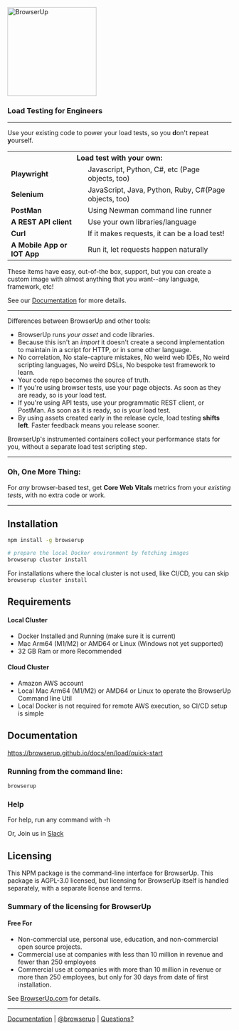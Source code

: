 <p/>

<div align="">
  <img src="https://browserup.com/wp-content/themes/browserup/images/logo-text-475x93.png" alt="BrowserUp" width="200px" />
</div>

<h3 align="">Load Testing for Engineers</h3>

----

Use your existing code to power your load tests, so you **d**on't **r**epeat **y**ourself.

<div align="center">
  <table class="center">
  <tr><th colspan="2">Load test with your own:</th></tr>
  <tr><td><b>Playwright</b> </td><td>Javascript, Python, C#, etc (Page objects, too)</td></tr>
  <tr><td><b>Selenium</b></td><td>JavaScript, Java, Python, Ruby, C#(Page objects, too)</td></tr>
  <tr><td><b>PostMan</b></td><td>Using Newman command line runner</td></tr>
  <tr><td><b>A REST API client</b></td><td>Use your own libraries/language</td></tr>
  <tr><td><b>Curl</b></td><td>If it makes requests, it can be a load test!</td></tr>
  <tr><td><b>A Mobile App or IOT App</b></td><td>Run it, let requests happen naturally</td></tr>
  </table>
</div>

These items have easy, out-of-the box, support, but you can create a custom image with
almost anything that you want--any language, framework, etc!

See our [Documentation](https://browserup.com/docs) for more details.

----

Differences between BrowserUp and other tools:

* BrowserUp runs _your_ *asset* and code libraries.
* Because this isn't an _import_ it doesn't create a second implementation to maintain in a script for HTTP, or in some other
  language.
* No correlation, No stale-capture mistakes, No weird web IDEs, No weird scripting languages,
  No weird DSLs, No bespoke test framework to learn.
* Your code repo becomes the source of truth.
* If you're using browser tests, use your page objects. As soon as they are ready, so is your load test.
* If you're using API tests, use your programmatic REST client, or PostMan. As soon as it is ready, so is your load test.
* By using assets created early in the release cycle, load testing **shifts left**. Faster feedback means you release sooner.

BrowserUp's instrumented containers collect your performance stats for you, without a separate load test scripting step.

----
### Oh, One More Thing:

For *any* browser-based test, get **Core Web Vitals** metrics from your *existing tests*, with no extra code or work.

----

## Installation
```bash
npm install -g browserup

# prepare the local Docker environment by fetching images
browserup cluster install 
```

For installations where the local cluster is not used, like CI/CD, you can skip `browserup cluster install`

## Requirements

#### Local Cluster
* Docker Installed and Running (make sure it is current)
* Mac Arm64 (M1/M2) or AMD64 or Linux (Windows not yet supported)
* 32 GB Ram or more Recommended
#### Cloud Cluster
* Amazon AWS account
* Local Mac Arm64 (M1/M2) or AMD64 or Linux to operate the BrowserUp Command line Util
* Local Docker is not required for remote AWS execution, so CI/CD setup is simple

## Documentation

https://browserup.github.io/docs/en/load/quick-start

### Running from the command line:

```bash
browserup
```

### Help

For help, run any command with -h

Or,  Join us in [Slack](https://join.slack.com/t/browserup-community/shared_invite/zt-1zddvbu5f-_wZtMuANHgFaz9YstEspLw)



## Licensing

This NPM package is the command-line interface for BrowserUp. This package is AGPL-3.0 licensed, but licensing for BrowserUp
itself is handled separately, with a separate license and terms.

### Summary of the licensing for BrowserUp

#### Free For
* Non-commercial use, personal use, education, and non-commercial open source projects.
* Commercial use at companies with less than 10 million in revenue and fewer than 250 employees
* Commercial use at companies with more than 10 million in revenue or more than 250 employees, but only for 30 days from date of
  first installation.

See [BrowserUp.com](https://browserup.com) for details.

----

<p align="">
  <a href="http://browserup.com/docs">Documentation</a> | <a href="https://twitter.com/browserup">@browserup</a> | <a 
href="https://github.com/browserup/browserup-cli/discussions">Questions?</a>
</p>

